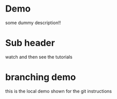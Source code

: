 # Demo

some dummy description!!
        
# Sub header

watch and then see the tutorials

# branching demo

this is the local demo shown for the git instructions
